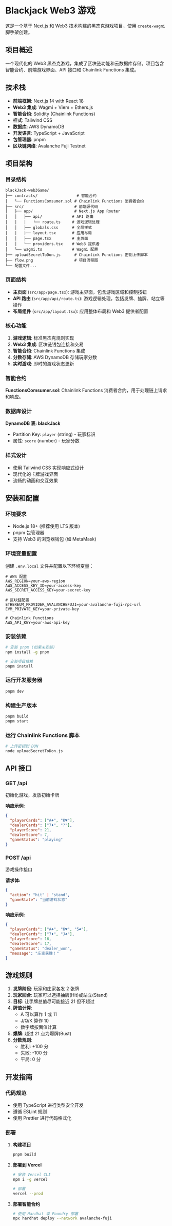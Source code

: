 # Blackjack Web3 游戏

这是一个基于 [Next.js](https://nextjs.org) 和 Web3 技术构建的黑杰克游戏项目，使用 [`create-wagmi`](https://github.com/wevm/wagmi/tree/main/packages/create-wagmi) 脚手架创建。

## 项目概述

一个现代化的 Web3 黑杰克游戏，集成了区块链功能和云数据库存储。项目包含智能合约、前端游戏界面、API 接口和 Chainlink Functions 集成。

## 技术栈

- **前端框架**: Next.js 14 with React 18
- **Web3 集成**: Wagmi + Viem + Ethers.js
- **智能合约**: Solidity (Chainlink Functions)
- **样式**: Tailwind CSS
- **数据库**: AWS DynamoDB
- **开发语言**: TypeScript + JavaScript
- **包管理器**: pnpm
- **区块链网络**: Avalanche Fuji Testnet

## 项目架构

### 目录结构

```
blackJack-web3Game/
├── contracts/                 # 智能合约
│   └── FunctionsComsumer.sol # Chainlink Functions 消费者合约
├── src/                      # 前端源代码
│   ├── app/                  # Next.js App Router
│   │   ├── api/             # API 路由
│   │   │   └── route.ts     # 游戏逻辑处理
│   │   ├── globals.css      # 全局样式
│   │   ├── layout.tsx       # 应用布局
│   │   ├── page.tsx         # 主页面
│   │   └── providers.tsx    # Web3 提供者
│   └── wagmi.ts             # Wagmi 配置
├── uploadSecretToDon.js      # Chainlink Functions 密钥上传脚本
├── flow.png                  # 项目流程图
└── 配置文件...
```

### 页面结构

- **主页面** (`src/app/page.tsx`): 游戏主界面，包含游戏区域和控制按钮
- **API 路由** (`src/app/api/route.ts`): 游戏逻辑处理，包括发牌、抽牌、站立等操作
- **布局组件** (`src/app/layout.tsx`): 应用整体布局和 Web3 提供者配置

### 核心功能

1. **游戏逻辑**: 标准黑杰克规则实现
2. **Web3 集成**: 区块链钱包连接和交易
3. **智能合约**: Chainlink Functions 集成
4. **分数存储**: AWS DynamoDB 存储玩家分数
5. **实时游戏**: 即时的游戏状态更新

### 智能合约

**FunctionsComsumer.sol**: Chainlink Functions 消费者合约，用于处理链上请求和响应。

### 数据库设计

**DynamoDB 表: blackJack**

- Partition Key: `player` (string) - 玩家标识
- 属性: `score` (number) - 玩家分数

### 样式设计

- 使用 Tailwind CSS 实现响应式设计
- 现代化的卡牌游戏界面
- 流畅的动画和交互效果

## 安装和配置

### 环境要求

- Node.js 18+ (推荐使用 LTS 版本)
- pnpm 包管理器
- 支持 Web3 的浏览器钱包 (如 MetaMask)

### 环境变量配置

创建 `.env.local` 文件并配置以下环境变量：

```env
# AWS 配置
AWS_REGION=your-aws-region
AWS_ACCESS_KEY_ID=your-access-key
AWS_SECRET_ACCESS_KEY=your-secret-key

# 区块链配置
ETHEREUM_PROVIDER_AVALANCHEFUJI=your-avalanche-fuji-rpc-url
EVM_PRIVATE_KEY=your-private-key

# Chainlink Functions
AWS_API_KEY=your-aws-api-key
```

### 安装依赖

```bash
# 安装 pnpm (如果未安装)
npm install -g pnpm

# 安装项目依赖
pnpm install
```

### 运行开发服务器

```bash
pnpm dev
```

### 构建生产版本

```bash
pnpm build
pnpm start
```

### 运行 Chainlink Functions 脚本

```bash
# 上传密钥到 DON
node uploadSecretToDon.js
```

## API 接口

### GET /api

初始化游戏，发放初始卡牌

**响应示例:**

```json
{
  "playerCards": ["A♠", "K♥"],
  "dealerCards": ["7♦", "?"],
  "playerScore": 21,
  "dealerScore": 7,
  "gameStatus": "playing"
}
```

### POST /api

游戏操作接口

**请求体:**

```json
{
  "action": "hit" | "stand",
  "gameState": "当前游戏状态"
}
```

**响应示例:**

```json
{
  "playerCards": ["A♠", "K♥", "5♣"],
  "dealerCards": ["7♦", "J♠"],
  "playerScore": 16,
  "dealerScore": 17,
  "gameStatus": "dealer_won",
  "message": "庄家获胜！"
}
```

## 游戏规则

1. **发牌阶段**: 玩家和庄家各发 2 张牌
2. **玩家回合**: 玩家可以选择抽牌(Hit)或站立(Stand)
3. **目标**: 让手牌总值尽可能接近 21 但不超过
4. **牌值计算**:
   - A 可以算作 1 或 11
   - J/Q/K 算作 10
   - 数字牌按面值计算
5. **爆牌**: 超过 21 点为爆牌(Bust)
6. **分数规则**:
   - 胜利: +100 分
   - 失败: -100 分
   - 平局: 0 分

## 开发指南

### 代码规范

- 使用 TypeScript 进行类型安全开发
- 遵循 ESLint 规则
- 使用 Prettier 进行代码格式化

### 部署

1. **构建项目**

   ```bash
   pnpm build
   ```

2. **部署到 Vercel**

   ```bash
   # 安装 Vercel CLI
   npm i -g vercel

   # 部署
   vercel --prod
   ```

3. **部署智能合约**
   ```bash
   # 使用 Hardhat 或 Foundry 部署
   npx hardhat deploy --network avalanche-fuji
   ```
